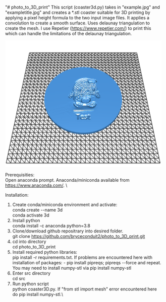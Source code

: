 "# photo_to_3D_print" 
This script (coaster3d.py) takes in "example.jpg" and "exampletitle.jpg" and creates a *.stl coaster suitable for 3D printing by applying a pixel height formula to the two input image files. It applies a convolution to create a smooth surface. Uses delaunay triangulation to create the mesh. I use Repetier (https://www.repetier.com/)  to print this which can handle the limitations of the delaunay triangulation.

![Alt text](/output/outputstl.jpg?raw=true "Title")

Prerequisities: \
Open anaconda prompt. Anaconda/miniconda available from https://www.anaconda.com/.  \

Installation:
1) Create conda/miniconda environment and activate:\
conda create --name 3d \
conda activate 3d 
2) Install python\
conda install -c anaconda python=3.8
3) Clone/download github repositrary into desired folder.\
git clone https://github.com/bryceconduit2/photo_to_3D_print.git
4) cd into directory\
cd photo_to_3D_print
5) Install required python libraries:\
pip install -r requirements.txt. If problems are encountered here with installation of packages: - pip install pipreqs; pipreqs --force and repeat. You may need to install numpy-stl via pip install numpy-stl
6) Enter src directory\
cd src
7) Run python script\
python coaster3D.py. If "from stl import mesh" error encountered here do pip install numpy-stl.\
